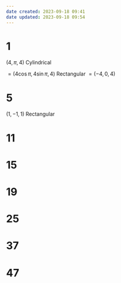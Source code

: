 ```yaml
---
date created: 2023-09-18 09:41
date updated: 2023-09-18 09:54
---
```


# 1

$(4,\pi,4)$ Cylindrical

$=(4\cos\pi,4\sin\pi,4)$ Rectangular
$=(-4,0,4)$

# 5

$(1,-1,1)$ Rectangular



# 11

# 15

# 19

# 25

# 37

# 47
